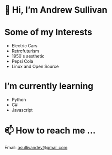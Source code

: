# 👋 Hi, I’m Andrew Sullivan
# Some of my Interests
  - Electric Cars
  - Retrofuturism
  - 1950's aesthetic
  - Pepsi Cola
  - Linux and Open Source
# I’m currently learning
  - Python
  - C#
  - Javascript
# 📫 How to reach me ...
Email: [asullivandev@gmail.com](mailto:asullivandev@gmail.com)


<!---
andrewtsullivan/andrewtsullivan is a ✨ special ✨ repository because its `README.md` (this file) appears on your GitHub profile.
You can click the Preview link to take a look at your changes.
--->
